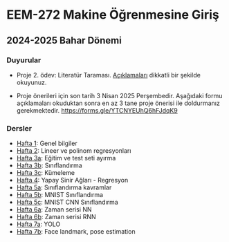 # EEM-272 Makine Öğrenmesine Giriş

## 2024-2025 Bahar Dönemi


### Duyurular

- Proje 2. ödev: Literatür Taraması. [Açıklamaları](diger/projeler.md) dikkatli bir şekilde okuyunuz.

- Proje önerileri için son tarih 3 Nisan 2025 Perşembedir.   Aşağıdaki formu  açıklamaları okuduktan sonra en az 3 tane proje önerisi ile doldurmanız gerekmektedir. <https://forms.gle/YTCNYEUhQ6hFJdqK9>




### Dersler

- [Hafta 1](./dersler/01.md): Genel bilgiler 
- [Hafta 2](./dersler/02.md): Lineer ve polinom regresyonları
- [Hafta 3a](./dersler/03a.md): Eğitim ve test seti ayırma
- [Hafta 3b](./dersler/03b.md): Sınıflandırma
- [Hafta 3c](./dersler/03c.md): Kümeleme
- [Hafta 4](./dersler/04.md): Yapay Sinir Ağları - Regresyon
- [Hafta 5a](./dersler/05a.md): Sınıflandırma kavramlar
- [Hafta 5b](./dersler/05b.md): MNIST Sınıflandırma
- [Hafta 5c](./dersler/05c.md): MNIST CNN Sınıflandırma
- [Hafta 6a](./dersler/06a.md): Zaman serisi NN 
- [Hafta 6b](./dersler/06b.md): Zaman serisi RNN
- [Hafta 7a](./dersler/07a.md): YOLO
- [Hafta 7b](./dersler/07b.md): Face landmark, pose estimation 




<!-- -
- 
- [Hafta 2](./dersler/02.md): C# konsol örnekleri
- [Hafta 3](./dersler/03.md): C# form uygulamaları
- [Hafta 4](./dersler/04.md): Python programı, editörler, Jupyter, Programlamaya giriş.
- [Hafta 5](./dersler/05.md): 
- [Hafta 6](./dersler/06.md): 
- [Hafta 7](./dersler/07.md): 
- [Hafta 8](./dersler/08.md): 
- [Hafta 9](./dersler/09.md): Global değişken, Sınıf
- [Hafta 10](./dersler/10.md): NumPy
- [Hafta 11](./dersler/11.md): Matplotlib
- [Hafta 12](./dersler/12.md): Görüntü işleme, OpenCV - 1
- [Hafta 13](./dersler/13.md): Görüntü işleme, OpenCV - 2
- [Hafta 14](./dersler/14.md): Raspberry Pi GPIO Programlama





kaynak:

https://github.com/pytopia/Python-Programming/tree/main/Lectures

[Hafta 2](./dersler/02.md): Sıralı LED yakma söndürmek örnekleri, random fonksiyonu, ikili sayıcı
- [Hafta 3](./dersler/03.md): input pin modu, pull-up, pull-down dirençleri, millis() fonksiyonu 
- [Hafta 4](./dersler/04.md): Yazılımla debounce, 7 segmentli gösterge, BCD to 7 segment decoder entegresi
- [Hafta 5](./dersler/05.md): 8-bit kaydırma yazmacı uygulamaları, RGB LED, 16x2 LCD
- [Hafta 6](./dersler/06.md): Analog okuma, map() fonksiyonu, analogWrite() - PWM sinyali
- [Hafta 7](./dersler/07.md): LCD uygulamaları, motor sürme, RGB LED analogWrite(), servo motor, osiloskop ve röle kullanımı

#### Python Programlama

- [Hafta 8](./dersler/08.md): print, dir, help, str.title fonksiyonlarının kullanımı, listeler, sort metodu,
- [Hafta 9](./dersler/09.md): 
- [Hafta 10](./dersler/10.md): 
- [Hafta 11](./dersler/11.md): 
- [Hafta 12](./dersler/12.md): 
- [Hafta 13](./dersler/13.md): 
- [Hafta 14](./dersler/14.md): 

#### Kaynaklar
- [Tinkercad](https://www.tinkercad.com)
Kaydolduktan sonra Tasarımlar -> Yeni -> Devre linkerini takip ederek Arduino tasarım ve kodlamaları yapılabilir.
- [Arduino Language Reference Sayfası](https://www.arduino.cc/reference/en/)
- [Arduino Built-in Examples](https://docs.arduino.cc/built-in-examples/)

#### Kitaplar
[Hiperkitap](https://www.hiperkitap.com/) ve [Turcademy](https://www.turcademy.com/tr) sitelerine üniversitemiz üye olduğundan bu sitedeki kitaplara ücretsiz ulaşabilirsiniz.   
Kampus dışı erişim ayarları için [tıklayınız](https://bidb.isparta.edu.tr/tr/servisler/kampus-disi-erisim-6932s.html).
- [Projeler ile arduino, Erdal Delebe](https://www.hiperkitap.com/projeler-ile-arduino)
- [Arduino atölyesi, Erdal Delebe](https://www.hiperkitap.com/arduino-atolyesi)
- [Herkes için arduino, Gökhan Su](https://www.hiperkitap.com/herkes-icin-arduino) 

-->



